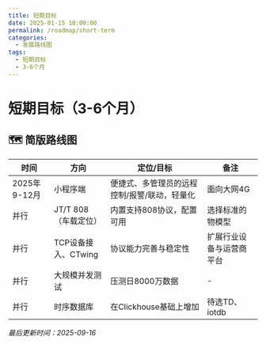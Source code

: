```yaml
---
title: 短期目标
date: 2025-01-15 10:00:00
permalink: /roadmap/short-term
categories:
  - 发展路线图
tags:
  - 短期目标
  - 3-6个月
---
```


# 短期目标（3-6个月）

## 🗺️ 简版路线图

| 时间 | 方向 | 定位/目标 | 备注 |
| --- | --- | --- | --- |
| 2025年9-12月 | 小程序端 | 便捷式、多管理员的远程控制/报警/联动，轻量化 | 面向大网4G |
| 并行 | JT/T 808（车载定位） | 内置支持808协议，配置可用 | 选择标准的物模型 |
| 并行 | TCP设备接入、CTwing | 协议能力完善与稳定性 | 扩展行业设备与运营商平台 |
| 并行 | 大规模并发测试 | 压测日8000万数据 | - |
| 并行 |时序数据库 | 在Clickhouse基础上增加 | 待选TD、iotdb |

*最后更新时间：2025-09-16*
